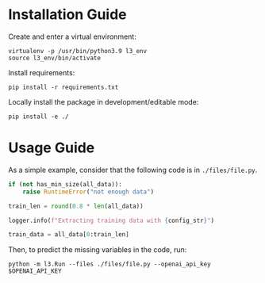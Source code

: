 # Installation Guide

Create and enter a virtual environment:

```
virtualenv -p /usr/bin/python3.9 l3_env
source l3_env/bin/activate
```

Install requirements:

```
pip install -r requirements.txt
```

Locally install the package in development/editable mode:

```
pip install -e ./
```

# Usage Guide

As a simple example, consider that the following code is in `./files/file.py`. 

```python
if (not has_min_size(all_data)):
    raise RuntimeError("not enough data")

train_len = round(0.8 * len(all_data))

logger.info(f"Extracting training data with {config_str}")

train_data = all_data[0:train_len]
```
Then, to predict the missing variables in the code, run:

```
python -m l3.Run --files ./files/file.py --openai_api_key $OPENAI_API_KEY
```
